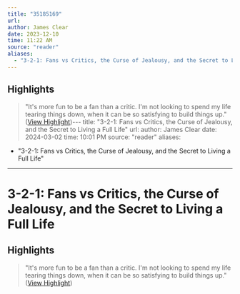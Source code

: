 ```yaml
---
title: "35185169"
url:
author: James Clear
date: 2023-12-10
time: 11:22 AM
source: "reader"
aliases:
  - "3-2-1: Fans vs Critics, the Curse of Jealousy, and the Secret to Living a Full Life"
---
```

## Highlights
> "It's more fun to be a fan than a critic. I'm not looking to spend my life tearing things down, when it can be so satisfying to build things up." ([View Highlight](https://read.readwise.io/read/01hh2wfnwrdeyswedjbqgghc5t))---
title: "3-2-1: Fans vs Critics, the Curse of Jealousy, and the Secret to Living a Full Life"
url: 
author: James Clear
date: 2024-03-02
time: 10:01 PM
source: "reader"
aliases:
  - "3-2-1: Fans vs Critics, the Curse of Jealousy, and the Secret to Living a Full Life"
---
# 3-2-1: Fans vs Critics, the Curse of Jealousy, and the Secret to Living a Full Life

## Highlights
> "It's more fun to be a fan than a critic. I'm not looking to spend my life tearing things down, when it can be so satisfying to build things up." ([View Highlight](https://read.readwise.io/read/01hh2wfnwrdeyswedjbqgghc5t))

